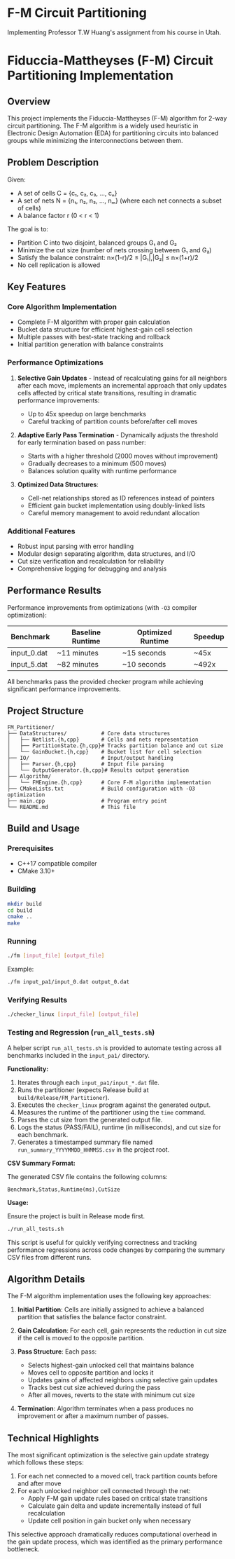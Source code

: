 # F-M Circuit Partitioning

Implementing Professor T.W Huang's assignment from his course in Utah.

# Fiduccia-Mattheyses (F-M) Circuit Partitioning Implementation

## Overview

This project implements the Fiduccia-Mattheyses (F-M) algorithm for 2-way circuit partitioning. The F-M algorithm is a widely used heuristic in Electronic Design Automation (EDA) for partitioning circuits into balanced groups while minimizing the interconnections between them.

## Problem Description

Given:
- A set of cells C = {c₁, c₂, c₃, ..., cₙ}
- A set of nets N = {n₁, n₂, n₃, ..., nₘ} (where each net connects a subset of cells)
- A balance factor r (0 < r < 1)

The goal is to:
- Partition C into two disjoint, balanced groups G₁ and G₂
- Minimize the cut size (number of nets crossing between G₁ and G₂)
- Satisfy the balance constraint: n×(1-r)/2 ≤ |G₁|,|G₂| ≤ n×(1+r)/2
- No cell replication is allowed

## Key Features

### Core Algorithm Implementation
- Complete F-M algorithm with proper gain calculation
- Bucket data structure for efficient highest-gain cell selection
- Multiple passes with best-state tracking and rollback
- Initial partition generation with balance constraints

### Performance Optimizations
1. **Selective Gain Updates** - Instead of recalculating gains for all neighbors after each move, implements an incremental approach that only updates cells affected by critical state transitions, resulting in dramatic performance improvements:
   - Up to 45x speedup on large benchmarks
   - Careful tracking of partition counts before/after cell moves

2. **Adaptive Early Pass Termination** - Dynamically adjusts the threshold for early termination based on pass number:
   - Starts with a higher threshold (2000 moves without improvement)
   - Gradually decreases to a minimum (500 moves)
   - Balances solution quality with runtime performance

3. **Optimized Data Structures**:
   - Cell-net relationships stored as ID references instead of pointers
   - Efficient gain bucket implementation using doubly-linked lists
   - Careful memory management to avoid redundant allocation

### Additional Features
- Robust input parsing with error handling
- Modular design separating algorithm, data structures, and I/O
- Cut size verification and recalculation for reliability
- Comprehensive logging for debugging and analysis

## Performance Results

Performance improvements from optimizations (with `-O3` compiler optimization):

| Benchmark    | Baseline Runtime | Optimized Runtime | Speedup |
|--------------|------------------|-------------------|---------|
| input_0.dat  | ~11 minutes      | ~15 seconds       | ~45x    |
| input_5.dat  | ~82 minutes      | ~10 seconds       | ~492x   |

All benchmarks pass the provided checker program while achieving significant performance improvements.

## Project Structure

```
FM_Partitioner/
├── DataStructures/           # Core data structures
│   ├── Netlist.{h,cpp}       # Cells and nets representation
│   ├── PartitionState.{h,cpp}# Tracks partition balance and cut size
│   └── GainBucket.{h,cpp}    # Bucket list for cell selection
├── IO/                       # Input/output handling
│   ├── Parser.{h,cpp}        # Input file parsing
│   └── OutputGenerator.{h,cpp}# Results output generation
├── Algorithm/
│   └── FMEngine.{h,cpp}      # Core F-M algorithm implementation
├── CMakeLists.txt            # Build configuration with -O3 optimization
├── main.cpp                  # Program entry point
└── README.md                 # This file
```

## Build and Usage

### Prerequisites
- C++17 compatible compiler
- CMake 3.10+

### Building
```bash
mkdir build
cd build
cmake ..
make
```

### Running
```bash
./fm [input_file] [output_file]
```

Example:
```bash
./fm input_pa1/input_0.dat output_0.dat
```

### Verifying Results
```bash
./checker_linux [input_file] [output_file]
```

### Testing and Regression (`run_all_tests.sh`)

A helper script `run_all_tests.sh` is provided to automate testing across all benchmarks included in the `input_pa1/` directory.

**Functionality:**

1.  Iterates through each `input_pa1/input_*.dat` file.
2.  Runs the partitioner (expects Release build at `build/Release/FM_Partitioner`).
3.  Executes the `checker_linux` program against the generated output.
4.  Measures the runtime of the partitioner using the `time` command.
5.  Parses the cut size from the generated output file.
6.  Logs the status (PASS/FAIL), runtime (in milliseconds), and cut size for each benchmark.
7.  Generates a timestamped summary file named `run_summary_YYYYMMDD_HHMMSS.csv` in the project root.

**CSV Summary Format:**

The generated CSV file contains the following columns:

```csv
Benchmark,Status,Runtime(ms),CutSize
```

**Usage:**

Ensure the project is built in Release mode first.

```bash
./run_all_tests.sh
```

This script is useful for quickly verifying correctness and tracking performance regressions across code changes by comparing the summary CSV files from different runs.

## Algorithm Details

The F-M algorithm implementation uses the following key approaches:

1. **Initial Partition**: Cells are initially assigned to achieve a balanced partition that satisfies the balance factor constraint.

2. **Gain Calculation**: For each cell, gain represents the reduction in cut size if the cell is moved to the opposite partition.

3. **Pass Structure**: Each pass:
   - Selects highest-gain unlocked cell that maintains balance
   - Moves cell to opposite partition and locks it
   - Updates gains of affected neighbors using selective gain updates
   - Tracks best cut size achieved during the pass
   - After all moves, reverts to the state with minimum cut size

4. **Termination**: Algorithm terminates when a pass produces no improvement or after a maximum number of passes.

## Technical Highlights

The most significant optimization is the selective gain update strategy which follows these steps:

1. For each net connected to a moved cell, track partition counts before and after move
2. For each unlocked neighbor cell connected through the net:
   - Apply F-M gain update rules based on critical state transitions
   - Calculate gain delta and update incrementally instead of full recalculation
   - Update cell position in gain bucket only when necessary

This selective approach dramatically reduces computational overhead in the gain update process, which was identified as the primary performance bottleneck.

